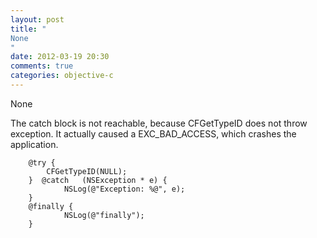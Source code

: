 ```yaml
---
layout: post
title: "
None
"
date: 2012-03-19 20:30
comments: true
categories: objective-c
---
```


None


The catch block is not reachable, because CFGetTypeID does not throw exception. It actually caused a EXC_BAD_ACCESS, which crashes the application.

```
    @try {
        CFGetTypeID(NULL);
    }  @catch   (NSException * e) {
            NSLog(@"Exception: %@", e);
    }
    @finally {
            NSLog(@"finally");
    }

```

